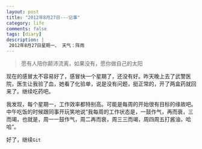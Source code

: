 ```yaml
---
layout: post
title: "2012年8月27日---记事"
category: life
comments: false
tags: [diary]
description: |
 2012年8月27日星期一、 天气：阵雨
---
```


> 愿有人陪你颠沛流离，如果没有，愿你做自己的太阳

现在的感冒太不容易好了，感冒快一个星期了，还没有好。昨天晚上去了武警医院，医生让我验了血，她看了化验单，说是没有问题，挺正常的，开了两盒药就回来了。继续吃药吧。

我发现，每个星期一，工作效率都特别高。可能是每周的开始很有目标的缘故吧。中午吃饭的时候跟同事开玩笑地说“我每周的工作状态是，一鼓作气，再而衰，三而竭，也就是，周一一鼓作气，周二再而衰，周三三而竭，周四周五打酱油，哈哈”。

好了，继续```Git```
